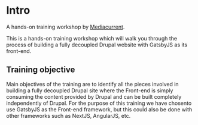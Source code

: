 # Intro

A hands-on training workshop by [Mediacurrent](https://mediacurrent).

This is a hands-on training workshop which will walk you through the process of building a fully decoupled Drupal website with GatsbyJS as its front-end.

## Training objective

Main objectives of the training are to identify all the pieces involved in building a fully decoupled Drupal site where the Front-end is simply consuming the content provided by Drupal and can be built completely independently of Drupal. For the purpose of this training we have chosento use GatsbyJS as the Front-end framework, but this could also be done with other frameworks such as NextJS, AngularJS, etc.

